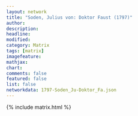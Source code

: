 ```yaml
---
layout: network
title: "Soden, Julius von: Doktor Faust (1797)"
author:
description:
headline:
modified:
category: Matrix
tags: [matrix]
imagefeature: 
mathjax: 
chart: 
comments: false
featured: false
list: false
networkdata: 1797-Soden_Ju-Doktor_Fa.json
---
```

{% include matrix.html %}
